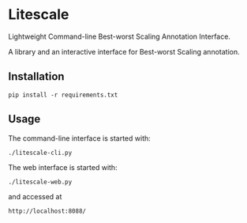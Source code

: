 Litescale
=========

Lightweight Command-line Best-worst Scaling Annotation Interface.

A library and an interactive interface for Best-worst Scaling annotation.

Installation
------------

    pip install -r requirements.txt

Usage
-----

The command-line interface is started with:

    ./litescale-cli.py

The web interface is started with:

    ./litescale-web.py

and accessed at

    http://localhost:8088/
